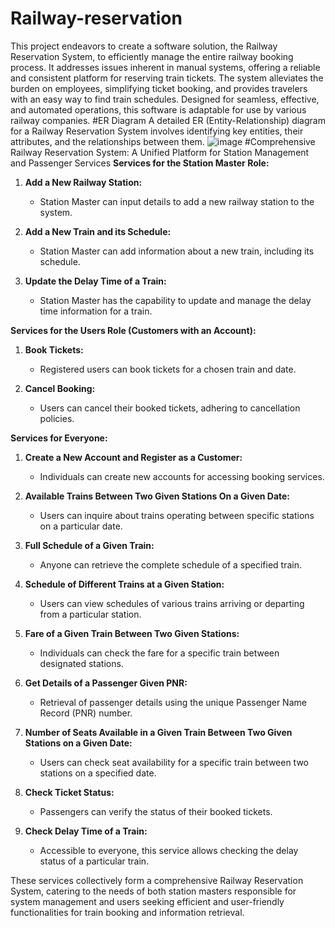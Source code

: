 # Railway-reservation
This project endeavors to create a software solution, the Railway Reservation System, to efficiently manage the entire railway booking process. It addresses issues inherent in manual systems, offering a reliable and consistent platform for reserving train tickets. The system alleviates the burden on employees, simplifying ticket booking, and provides travelers with an easy way to find train schedules. Designed for seamless, effective, and automated operations, this software is adaptable for use by various railway companies.
#ER Diagram
A detailed ER (Entity-Relationship) diagram for a Railway Reservation System involves identifying key entities, their attributes, and the relationships between them.
![image](https://github.com/keerthi2402/railyway-reservation/assets/114648315/e2aa9fac-31e7-429b-bb0b-f997b55bff28)
#Comprehensive Railway Reservation System: A Unified Platform for Station Management and Passenger Services
**Services for the Station Master Role:**

1. **Add a New Railway Station:**
   - Station Master can input details to add a new railway station to the system.

2. **Add a New Train and its Schedule:**
   - Station Master can add information about a new train, including its schedule.

3. **Update the Delay Time of a Train:**
   - Station Master has the capability to update and manage the delay time information for a train.

**Services for the Users Role (Customers with an Account):**

1. **Book Tickets:**
   - Registered users can book tickets for a chosen train and date.

2. **Cancel Booking:**
   - Users can cancel their booked tickets, adhering to cancellation policies.

**Services for Everyone:**

1. **Create a New Account and Register as a Customer:**
   - Individuals can create new accounts for accessing booking services.

2. **Available Trains Between Two Given Stations On a Given Date:**
   - Users can inquire about trains operating between specific stations on a particular date.

3. **Full Schedule of a Given Train:**
   - Anyone can retrieve the complete schedule of a specified train.

4. **Schedule of Different Trains at a Given Station:**
   - Users can view schedules of various trains arriving or departing from a particular station.

5. **Fare of a Given Train Between Two Given Stations:**
   - Individuals can check the fare for a specific train between designated stations.

6. **Get Details of a Passenger Given PNR:**
   - Retrieval of passenger details using the unique Passenger Name Record (PNR) number.

7. **Number of Seats Available in a Given Train Between Two Given Stations on a Given Date:**
   - Users can check seat availability for a specific train between two stations on a specified date.

8. **Check Ticket Status:**
   - Passengers can verify the status of their booked tickets.

9. **Check Delay Time of a Train:**
   - Accessible to everyone, this service allows checking the delay status of a particular train.

These services collectively form a comprehensive Railway Reservation System, catering to the needs of both station masters responsible for system management and users seeking efficient and user-friendly functionalities for train booking and information retrieval.
